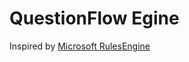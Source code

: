 # QuestionFlow Egine

Inspired by [Microsoft RulesEngine](https://github.com/microsoft/RulesEngine)

